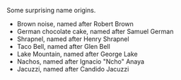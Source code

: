 Some surprising name origins.

- Brown noise, named after Robert Brown
- German chocolate cake, named after Samuel German
- Shrapnel, named after Henry Shrapnel
- Taco Bell, named after Glen Bell
- Lake Mountain, named after George Lake
- Nachos, named after Ignacio "Ncho" Anaya
- Jacuzzi, named after Candido Jacuzzi

